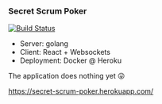 ### Secret Scrum Poker
[![Build Status](https://travis-ci.org/vchervanev/secret-scrum-poker.svg?branch=master)](https://travis-ci.org/vchervanev/secret-scrum-poker)

* Server: golang
* Client: React + Websockets
* Deployment: Docker @ Heroku

The application does nothing yet 😜

https://secret-scrum-poker.herokuapp.com/
